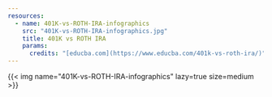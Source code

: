 ```yaml
---
resources:
  - name: 401K-vs-ROTH-IRA-infographics
    src: "401K-vs-ROTH-IRA-infographics.jpg"
    title: 401K vs ROTH IRA
    params:
      credits: "[educba.com](https://www.educba.com/401k-vs-roth-ira/)"
---
```


{{< img name="401K-vs-ROTH-IRA-infographics" lazy=true size=medium >}}
